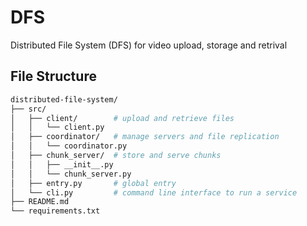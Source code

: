 # DFS
Distributed File System (DFS) for video upload, storage and retrival

## File Structure

```sh
distributed-file-system/
├── src/
│   ├── client/        # upload and retrieve files
│   │   └── client.py
│   ├── coordinator/   # manage servers and file replication
│   │   └── coordinator.py
│   ├── chunk_server/  # store and serve chunks
│   │   ├── __init__.py
│   │   └── chunk_server.py
│   ├── entry.py       # global entry
│   └── cli.py         # command line interface to run a service
├── README.md
└── requirements.txt
```